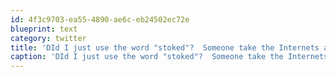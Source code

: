 ```yaml
---
id: 4f3c9703-ea55-4890-ae6c-eb24502ec72e
blueprint: text
category: twitter
title: 'DId I just use the word "stoked"?  Someone take the Internets away from me please.'
caption: 'DId I just use the word "stoked"?  Someone take the Internets away from me please.'
---
```

